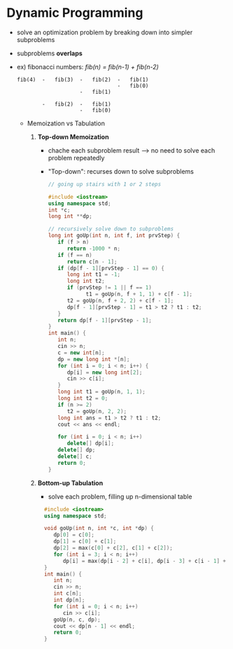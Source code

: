 # Dynamic Programming

- solve an optimization problem by breaking down into simpler subproblems
- subproblems **overlaps**
- ex) fibonacci numbers: _fib(n) = fib(n-1) + fib(n-2)_

  ```
  fib(4)  -   fib(3)  -   fib(2)  -   fib(1)
                                  -   fib(0)
                      -   fib(1)

          -   fib(2)  -   fib(1)
                      -   fib(0)
  ```

  - Memoization vs Tabulation

    1. **Top-down Memoization**

       - chache each subproblem result --> no need to solve each problem repeatedly
       - "Top-down": recurses down to solve subproblems

         ```c++
         // going up stairs with 1 or 2 steps

         #include <iostream>
         using namespace std;
         int *c;
         long int **dp;

         // recursively solve down to subproblems
         long int goUp(int n, int f, int prvStep) {
            if (f > n)
               return -1000 * n;
            if (f == n)
               return c[n - 1];
            if (dp[f - 1][prvStep - 1] == 0) {
               long int t1 = -1;
               long int t2;
               if (prvStep != 1 || f == 1)
                     t1 = goUp(n, f + 1, 1) + c[f - 1];
               t2 = goUp(n, f + 2, 2) + c[f - 1];
               dp[f - 1][prvStep - 1] = t1 > t2 ? t1 : t2;
            }
            return dp[f - 1][prvStep - 1];
         }
         int main() {
            int n;
            cin >> n;
            c = new int[n];
            dp = new long int *[n];
            for (int i = 0; i < n; i++) {
               dp[i] = new long int[2];
               cin >> c[i];
            }
            long int t1 = goUp(n, 1, 1);
            long int t2 = 0;
            if (n >= 2)
               t2 = goUp(n, 2, 2);
            long int ans = t1 > t2 ? t1 : t2;
            cout << ans << endl;

            for (int i = 0; i < n; i++)
               delete[] dp[i];
            delete[] dp;
            delete[] c;
            return 0;
         }
         ```

    2. **Bottom-up Tabulation**

       - solve each problem, filling up n-dimensional table

       ```c++
         #include <iostream>
         using namespace std;

         void goUp(int n, int *c, int *dp) {
            dp[0] = c[0];
            dp[1] = c[0] + c[1];
            dp[2] = max(c[0] + c[2], c[1] + c[2]);
            for (int i = 3; i < n; i++)
               dp[i] = max(dp[i - 2] + c[i], dp[i - 3] + c[i - 1] + c[i]);
         }
         int main() {
            int n;
            cin >> n;
            int c[n];
            int dp[n];
            for (int i = 0; i < n; i++)
               cin >> c[i];
            goUp(n, c, dp);
            cout << dp[n - 1] << endl;
            return 0;
         }
       ```
